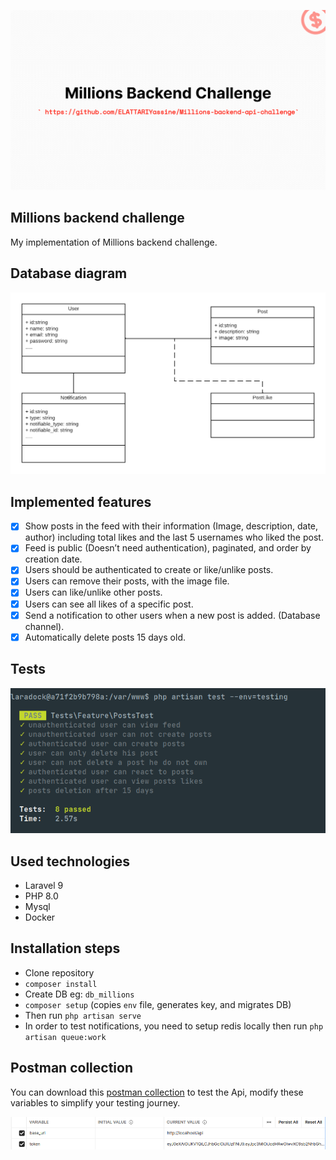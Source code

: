 ![](docs/millions_backend_challenge.png)

## Millions backend challenge
My implementation of Millions backend challenge.

## Database diagram
![](docs/uml_diagram.png)

## Implemented features
* [x] Show posts in the feed with their information (Image, description, date, author) including
  total likes and the last 5 usernames who liked the post.
* [x] Feed is public (Doesn’t need authentication), paginated, and order by creation date.
* [x] Users should be authenticated to create or like/unlike posts.
* [x] Users can remove their posts, with the image file.
* [x] Users can like/unlike other posts.
* [x] Users can see all likes of a specific post.
* [x] Send a notification to other users when a new post is added. (Database channel).
* [x] Automatically delete posts 15 days old.

## Tests
![](docs/passed_tests.png)

## Used technologies

- Laravel 9
- PHP 8.0
- Mysql
- Docker

## Installation steps

* Clone repository
* `composer install`
* Create DB eg: `db_millions`
* `composer setup` (copies `env` file, generates key, and migrates DB)
* Then run ``` php artisan serve ```
* In order to test notifications, you need to setup redis locally then run ``` php artisan queue:work ```

## Postman collection

You can download this [postman collection](docs/postman_collection.json) to test the Api, modify these variables to simplify your testing journey.

![](docs/base_variable.png)

